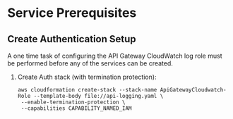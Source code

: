 # Service Prerequisites

## Create Authentication Setup
A one time task of configuring the API Gateway CloudWatch log role must be performed before any of the services can be created.

1. Create Auth stack (with termination protection):
    ```
    aws cloudformation create-stack --stack-name ApiGatewayCloudwatch-Role --template-body file://api-logging.yaml \
     --enable-termination-protection \
     --capabilities CAPABILITY_NAMED_IAM
    ```
